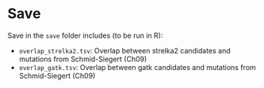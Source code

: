 # Save

Save in the `save` folder includes (to be run in R):

* `overlap_strelka2.tsv`: Overlap between strelka2 candidates and mutations from Schmid-Siegert (Ch09)
* `overlap_gatk.tsv`: Overlap between gatk candidates and mutations from Schmid-Siegert (Ch09)
